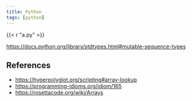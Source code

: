 ```yaml
---
title: Python
tags: [python]
---
```


{{< r "a.py" >}}

<https://docs.python.org/library/stdtypes.html#mutable-sequence-types>

## References

- <https://hyperpolyglot.org/scripting#array-lookup>
- <https://programming-idioms.org/idiom/165>
- <https://rosettacode.org/wiki/Arrays>
